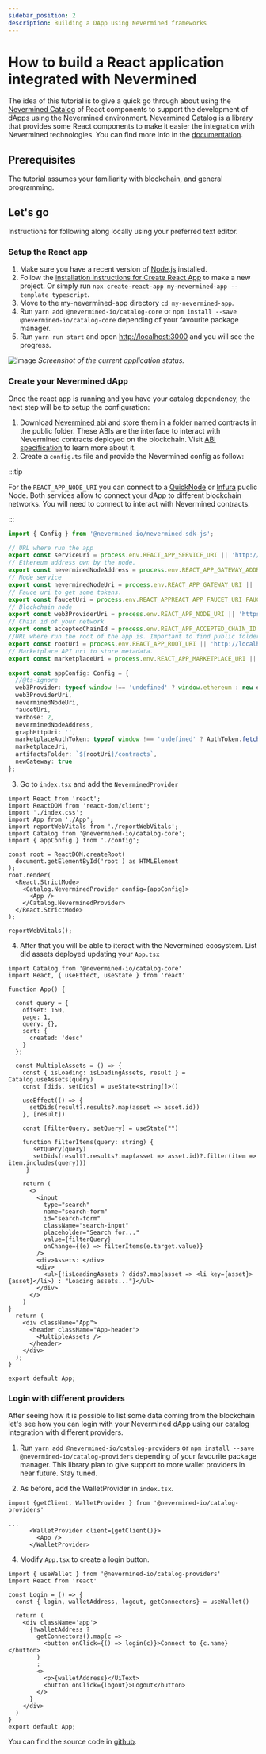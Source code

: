 ```yaml
---
sidebar_position: 2
description: Building a DApp using Nevermined frameworks
---
```


# How to build a React application integrated with Nevermined

The idea of this tutorial is to give a quick go through about using the [Nevermined Catalog](https://github.com/nevermined-io/components-catalog) of React components to support the development of dApps using the Nevermined environment. Nevermined Catalog is a library that provides some React components to make it easier the integration with Nevermined technologies. You can find more info in the [documentation](../catalog/intro.md).

## Prerequisites

The tutorial assumes your familiarity with blockchain, and general programming.

## Let's go

Instructions for following along locally using your preferred text editor.

### Setup the React app

1. Make sure you have a recent version of [Node.js](https://nodejs.org/en/) installed.
2. Follow the [installation instructions for Create React App](https://reactjs.org/docs/create-a-new-react-app.html#create-react-app) to make a new project. Or simply run `npx create-react-app my-nevermined-app --template typescript`.
3. Move to the my-nevermined-app directory `cd my-nevermined-app`.
4. Run `yarn add @nevermined-io/catalog-core` or `npm install --save @nevermined-io/catalog-core` depending of your favourite package manager.
5. Run `yarn run start` and open <http://localhost:3000> and you will see the progress.

![image](https://user-images.githubusercontent.com/3496824/179922422-82411749-0c62-4a2b-8969-cbd35611ffa9.png)
*Screenshot of the current application status.*

### Create your Nevermined dApp

Once the react app is running and you have your catalog dependency, the next step will be to setup the configuration:

1. Download [Nevermined abi](http://artifacts-nevermined-rocks.s3.amazonaws.com/80001/public/contracts_v2.0.0.tar.gz) and store them in a folder named contracts in the public folder. These ABIs are the interface to interact with Nevermined contracts deployed on the blockchain. Visit [ABI specification](https://docs.soliditylang.org/en/develop/abi-spec.html) to learn more about it.
2. Create a `config.ts` file and provide the Nevermined config as follow:

:::tip

For the `REACT_APP_NODE_URI` you can connect to a [QuickNode](https://www.quicknode.com/) or [Infura](https://infura.io/) puclic Node. Both services allow to connect your dApp to different blockchain networks. You will need to connect to interact with Nevermined contracts.

:::

```ts
import { Config } from '@nevermined-io/nevermined-sdk-js';

// URL where run the app
export const serviceUri = process.env.REACT_APP_SERVICE_URI || 'http://localhost:3445';
// Ethereum address own by the node.
export const neverminedNodeAddress = process.env.REACT_APP_GATEWAY_ADDRESS || '0x5838B5512cF9f12FE9f2beccB20eb47211F9B0bc';
// Node service
export const neverminedNodeUri = process.env.REACT_APP_GATEWAY_URI || 'https://node.mumbai.public.nevermined.network';
// Fauce uri to get some tokens.
export const faucetUri = process.env.REACT_APPREACT_APP_FAUCET_URI_FAUCET_URI || 'https://faucet.mumbai.public.nevermined.network';
// Blockchain node
export const web3ProviderUri = process.env.REACT_APP_NODE_URI || 'https://matic-mumbai.chainstacklabs.com';
// Chain id of your network
export const acceptedChainId = process.env.REACT_APP_ACCEPTED_CHAIN_ID || '80001'; // for Mumbai
//URL where run the root of the app is. Important to find public folder with abis.
export const rootUri = process.env.REACT_APP_ROOT_URI || 'http://localhost:3445';
// Marketplace API uri to store metadata.
export const marketplaceUri = process.env.REACT_APP_MARKETPLACE_URI || 'https://marketplace-api.mumbai.public.nevermined.network';

export const appConfig: Config = {
  //@ts-ignore
  web3Provider: typeof window !== 'undefined' ? window.ethereum : new ethers.providers.JsonRpcProvider(web3ProviderUri),
  web3ProviderUri,
  neverminedNodeUri,
  faucetUri,
  verbose: 2,
  neverminedNodeAddress,
  graphHttpUri: '',
  marketplaceAuthToken: typeof window !== 'undefined' ? AuthToken.fetchMarketplaceApiTokenFromLocalStorage().token : '',
  marketplaceUri,
  artifactsFolder: `${rootUri}/contracts`,
  newGateway: true
};

```

3. Go to `index.tsx` and add the `NeverminedProvider`

```tsx
import React from 'react';
import ReactDOM from 'react-dom/client';
import './index.css';
import App from './App';
import reportWebVitals from './reportWebVitals';
import Catalog from '@nevermined-io/catalog-core';
import { appConfig } from './config';

const root = ReactDOM.createRoot(
  document.getElementById('root') as HTMLElement
);
root.render(
  <React.StrictMode>
    <Catalog.NeverminedProvider config={appConfig}>
      <App />
    </Catalog.NeverminedProvider>
  </React.StrictMode>
);

reportWebVitals();
```

4. After that you will be able to iteract with the Nevermined ecosystem. List did assets deployed updating your `App.tsx`

```tsx
import Catalog from '@nevermined-io/catalog-core'
import React, { useEffect, useState } from 'react'

function App() {

  const query = {
    offset: 150,
    page: 1,
    query: {},
    sort: {
      created: 'desc'
    }
  };

  const MultipleAssets = () => {
    const { isLoading: isLoadingAssets, result } = Catalog.useAssets(query)
    const [dids, setDids] = useState<string[]>()

    useEffect(() => {
      setDids(result?.results?.map(asset => asset.id))
    }, [result])

    const [filterQuery, setQuery] = useState("")

    function filterItems(query: string) {
       setQuery(query)
       setDids(result?.results?.map(asset => asset.id)?.filter(item => item.includes(query)))
     }

    return (
      <>
        <input
          type="search"
          name="search-form"
          id="search-form"
          className="search-input"
          placeholder="Search for..."
          value={filterQuery}
          onChange={(e) => filterItems(e.target.value)}
        />
        <div>Assets: </div>
        <div>
          <ul>{!isLoadingAssets ? dids?.map(asset => <li key={asset}>{asset}</li>) : "Loading assets..."}</ul>
        </div>
      </>
    )
}
  return (
    <div className="App">
      <header className="App-header">
        <MultipleAssets />
      </header>
    </div>
  );
}

export default App;
```

### Login with different providers

After seeing how it is possible to list some data coming from the blockchain let's see how you can login with your Nevermined dApp using our catalog integration with different providers.

1. Run `yarn add @nevermined-io/catalog-providers` or `npm install --save @nevermined-io/catalog-providers` depending of your favourite package manager. This library plan to give support to more wallet providers in near future. Stay tuned.

2. As before, add the WalletProvider in `index.tsx`.

```tsx
import {getClient, WalletProvider } from '@nevermined-io/catalog-providers'

...
      <WalletProvider client={getClient()}>
        <App />
      </WalletProvider>
```

4. Modify `App.tsx` to create a login button.

```tsx
import { useWallet } from '@nevermined-io/catalog-providers'
import React from 'react'

const Login = () => {
  const { login, walletAddress, logout, getConnectors} = useWallet()

  return (
    <div className='app'>
      {!walletAddress ?
        getConnectors().map(c => 
          <button onClick={() => login(c)}>Connect to {c.name}</button>
        )
        :
        <>
          <p>{walletAddress}</UiText>
          <button onClick={logout}>Logout</button>
        </>
      }
    </div>
  )
}
export default App;
```

You can find the source code in [github](https://github.com/nevermined-io/tutorials/tree/main/catalog).
